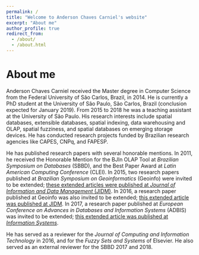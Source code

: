 ```yaml
---
permalink: /
title: "Welcome to Anderson Chaves Carniel's website"
excerpt: "About me"
author_profile: true
redirect_from: 
  - /about/
  - /about.html
---
```


About me
======

Anderson Chaves Carniel received the Master degree in Computer Science from the Federal University of São Carlos, Brazil, in 2014. He is currently a PhD student at the University of São Paulo, São Carlos, Brazil (conclusion expected for January 2019). 
From 2015 to 2018 he was a teaching assistant at the University of São Paulo. His research interests include spatial databases, extensible databases, spatial indexing, data warehousing and OLAP, spatial fuzziness, and spatial databases on emerging storage devices. He has conducted research projects funded by Brazilian research agencies like CAPES, CNPq, and FAPESP.

He has published research papers with several honorable mentions. In 2011, he received the Honorable Mention for the BJIn OLAP Tool at *Brazilian Symposium on Databases* (SBBD), and the Best Paper Award at *Latin American Computing Conference* (CLEI). In 2015, two research papers published at *Brazilian Symposium on Geoinformatics* (Geoinfo) were invited to be extended; [these extended articles were published at *Journal of Information and Data Management* (JIDM)](https://seer.ufmg.br/index.php/jidm/issue/view/299/showToc). In 2016, a research paper published at Geoinfo was also invited to be extended; [this extended article was published at JIDM](https://seer.ufmg.br/index.php/jidm/article/view/4579). In 2017, a research paper published at *European Conference on Advances in Databases and Information Systems* (ADBIS) was invited to be extended; [this extended article was published at *Information Systems*](https://www.sciencedirect.com/science/article/abs/pii/S0306437918300899). 

He has served as a reviewer for the *Journal of Computing and Information Technology* in 2016, and for the *Fuzzy Sets and Systems* of Elsevier. He also served as an external reviewer for the SBBD 2017 and 2018.
